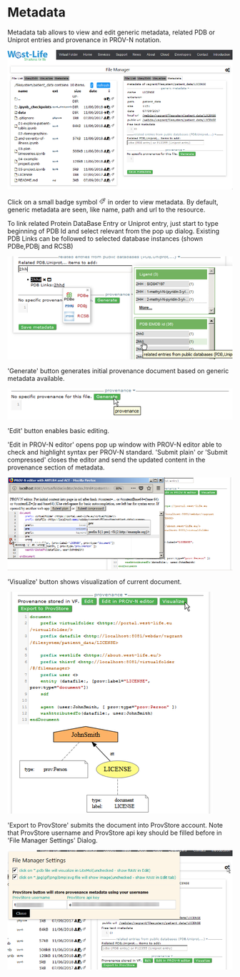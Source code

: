 # Metadata

Metadata tab allows to view and edit generic metadata, related PDB or Uniprot entries and provenance in PROV-N notation.

![](../../.gitbook/assets/2018-09-06_16-46-06.gif)

Click on a small badge symbol ![](../../.gitbook/assets/image%20%281%29.png) in order to view metadata. By default, generic metadata are seen, like name, path and url to the resource. 

To link related Protein DataBase Entry or Uniprot entry, just start to type beginning of PDB Id and select relevant from the pop up dialog. Existing PDB Links can be followed to selected database instances \(shown PDBe,PDBj and RCSB\)

![](../../.gitbook/assets/firefox_2018-09-06_17-03-30.png)

'Generate' button generates initial provenance document based on generic metadata available.

![](../../.gitbook/assets/firefox_2018-09-06_17-06-09.png)

'Edit' button enables basic editing.

'Edit in PROV-N editor' opens pop up window with PROV-N editor able to check and highlight syntax per PROV-N standard. 'Submit plain' or 'Submit compressed' closes the editor and send the updated content in the provenance section of metadata.

![](../../.gitbook/assets/firefox_2018-09-07_09-25-54.png)

'Visualize' button shows visualization of current document.

![](../../.gitbook/assets/firefox_2018-09-07_09-28-54.png)

'Export to ProvStore' submits the document into ProvStore account. Note that ProvStore username and ProvStore api key should be filled before in 'File Manager Settings' Dialog. 

![](../../.gitbook/assets/firefox_2018-09-07_08-58-19.png)

